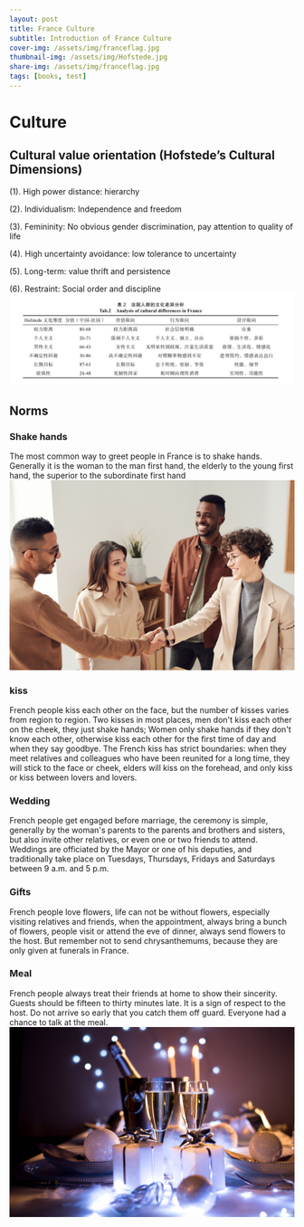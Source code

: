 ```yaml
---
layout: post
title: France Culture
subtitle: Introduction of France Culture
cover-img: /assets/img/franceflag.jpg
thumbnail-img: /assets/img/Hofstede.jpg
share-img: /assets/img/franceflag.jpg
tags: [books, test]
---
```



# Culture

## Cultural value orientation (Hofstede’s Cultural Dimensions)

(1). High power distance: hierarchy

(2). Individualism: Independence and freedom

(3). Femininity: No obvious gender discrimination, pay attention to quality of life

(4). High uncertainty avoidance: low tolerance to uncertainty

(5). Long-term: value thrift and persistence

(6). Restraint: Social order and discipline
![img](/assets/img/1.png)

## Norms

### Shake hands

The most common way to greet people in France is to shake hands. Generally it is the woman to the man first hand, the elderly to the young first hand, the superior to the subordinate first hand
![sk](/assets/img/shakehands.jpg)

### kiss

French people kiss each other on the face, but the number of kisses varies from region to region. Two kisses in most places, men don't kiss each other on the cheek, they just shake hands; Women only shake hands if they don't know each other, otherwise kiss each other for the first time of day and when they say goodbye.
The French kiss has strict boundaries: when they meet relatives and colleagues who have been reunited for a long time, they will stick to the face or cheek, elders will kiss on the forehead, and only kiss or kiss between lovers and lovers.

### Wedding

French people get engaged before marriage, the ceremony is simple, generally by the woman's parents to the parents and brothers and sisters, but also invite other relatives, or even one or two friends to attend.
Weddings are officiated by the Mayor or one of his deputies, and traditionally take place on Tuesdays, Thursdays, Fridays and Saturdays between 9 a.m. and 5 p.m.

### Gifts

French people love flowers, life can not be without flowers, especially visiting relatives and friends, when the appointment, always bring a bunch of flowers, people visit or attend the eve of dinner, always send flowers to the host. But remember not to send chrysanthemums, because they are only given at funerals in France.

### Meal

French people always treat their friends at home to show their sincerity.
Guests should be fifteen to thirty minutes late. It is a sign of respect to the host. Do not arrive so early that you catch them off guard. Everyone had a chance to talk at the meal.
![gifts](/assets/img/gifts.jpg)
